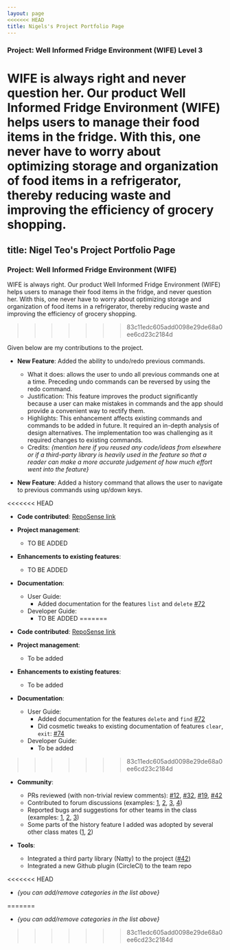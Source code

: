 ```yaml
---
layout: page
<<<<<<< HEAD
title: Nigels's Project Portfolio Page
---
```


### Project: Well Informed Fridge Environment (WIFE) Level 3

WIFE is always right and never question her. Our product Well Informed Fridge Environment (WIFE) helps users to manage their food items in the fridge. With this, one never have to worry about optimizing storage and organization of food items in a refrigerator, thereby reducing waste and improving the efficiency of grocery shopping.
=======
title: Nigel Teo's Project Portfolio Page
---

### Project: Well Informed Fridge Environment (WIFE)
WIFE is always right. Our product Well Informed Fridge Environment (WIFE) helps users to manage their food items in the fridge, and never question her. With this, one never have to worry about optimizing storage and organization of food items in a refrigerator, thereby reducing waste and improving the efficiency of grocery shopping.
>>>>>>> 83c11edc605add0098e29de68a0ee6cd23c2184d

Given below are my contributions to the project.

* **New Feature**: Added the ability to undo/redo previous commands.
    * What it does: allows the user to undo all previous commands one at a time. Preceding undo commands can be reversed by using the redo command.
    * Justification: This feature improves the product significantly because a user can make mistakes in commands and the app should provide a convenient way to rectify them.
    * Highlights: This enhancement affects existing commands and commands to be added in future. It required an in-depth analysis of design alternatives. The implementation too was challenging as it required changes to existing commands.
    * Credits: *{mention here if you reused any code/ideas from elsewhere or if a third-party library is heavily used in the feature so that a reader can make a more accurate judgement of how much effort went into the feature}*

* **New Feature**: Added a history command that allows the user to navigate to previous commands using up/down keys.

<<<<<<< HEAD
* **Code contributed**: [RepoSense link](https://nus-cs2103-ay2223s2.github.io/tp-dashboard/?search=scorpiussigma&breakdown=true&sort=groupTitle&sortWithin=title&since=2023-02-17&timeframe=commit&mergegroup=&groupSelect=groupByRepos&checkedFileTypes=docs~functional-code~test-code~other&tabOpen=true&tabType=authorship&tabAuthor=ScorpiusSigma&tabRepo=AY2223S2-CS2103T-T11-1%2Ftp%5Bmaster%5D&authorshipIsMergeGroup=false&authorshipFileTypes=&authorshipIsBinaryFileTypeChecked=false&authorshipIsIgnoredFilesChecked=false)

* **Project management**:
    * TO BE ADDED

* **Enhancements to existing features**:
    * TO BE ADDED

* **Documentation**:
    * User Guide:
        * Added documentation for the features `list` and `delete` [\#72]()
    * Developer Guide:
        * TO BE ADDED
=======
* **Code contributed**: [RepoSense link](https://nus-cs2103-ay2223s2.github.io/tp-dashboard/?search=jnjy&breakdown=true&sort=groupTitle&sortWithin=title&since=2023-02-17&timeframe=commit&mergegroup=&groupSelect=groupByRepos&checkedFileTypes=docs~functional-code~test-code~other)

* **Project management**:
    * To be added

* **Enhancements to existing features**:
    * To be added

* **Documentation**:
    * User Guide:
        * Added documentation for the features `delete` and `find` [\#72]()
        * Did cosmetic tweaks to existing documentation of features `clear`, `exit`: [\#74]()
    * Developer Guide:
        * To be added
>>>>>>> 83c11edc605add0098e29de68a0ee6cd23c2184d

* **Community**:
    * PRs reviewed (with non-trivial review comments): [\#12](), [\#32](), [\#19](), [\#42]()
    * Contributed to forum discussions (examples: [1](), [2](), [3](), [4]())
    * Reported bugs and suggestions for other teams in the class (examples: [1](), [2](), [3]())
    * Some parts of the history feature I added was adopted by several other class mates ([1](), [2]())

* **Tools**:
    * Integrated a third party library (Natty) to the project ([\#42]())
    * Integrated a new Github plugin (CircleCI) to the team repo

<<<<<<< HEAD
* _{you can add/remove categories in the list above}_

=======
* _{you can add/remove categories in the list above}_
>>>>>>> 83c11edc605add0098e29de68a0ee6cd23c2184d
